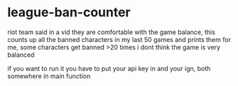 # league-ban-counter
riot team said in a vid they are comfortable with the game balance, this counts up all the banned characters in my last 50 games and prints them for me, some characters get banned >20 times i dont think the game is very balanced 


if you want to run it you have to put your api key in and your ign, both somewhere in main function
